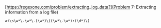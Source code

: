 [https://regexone.com/problem/extracting_log_data?](Problem 7: Extracting information from a log file)

```
at\s\w*\.\w*\.(\w*)\((\w*\.\w*):(\d*)\)
```
